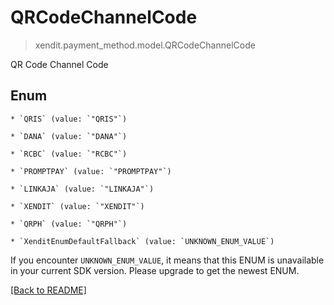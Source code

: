 # QRCodeChannelCode
> xendit.payment_method.model.QRCodeChannelCode

QR Code Channel Code


## Enum


    * `QRIS` (value: `"QRIS"`)

    * `DANA` (value: `"DANA"`)

    * `RCBC` (value: `"RCBC"`)

    * `PROMPTPAY` (value: `"PROMPTPAY"`)

    * `LINKAJA` (value: `"LINKAJA"`)

    * `XENDIT` (value: `"XENDIT"`)

    * `QRPH` (value: `"QRPH"`)

    * `XenditEnumDefaultFallback` (value: `UNKNOWN_ENUM_VALUE`)

If you encounter `UNKNOWN_ENUM_VALUE`, it means that this ENUM is unavailable in your current SDK version. Please upgrade to get the newest ENUM.

[[Back to README]](../../README.md)


